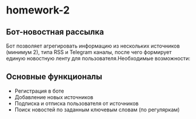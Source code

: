 # homework-2

## Бот-новостная рассылка
Бот позволяет агрегировать информацию из нескольких источников (минимум 2), типа RSS и Telegram каналы, после чего формирует единую новостную ленту для пользователя.Необходимые возможности:

## Основные функционалы
* Регистрация в боте
* Добавление новых источников
* Подписка и отписка пользователя от источников
* Поиск новостей по заданным ключевым словам (по регуляркам)